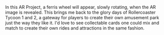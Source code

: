 In this AR Project, a ferris wheel will appear, slowly rotating, when the AR image is revealed.
This brings me back to the glory days of Rollercoaster Tycoon 1 and 2, a gateway for players to create their own amusement park
just the way they like it. I'd love to see collectable cards one could mix and match to create their own rides and attractions
in the same fashion. 
